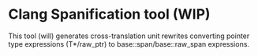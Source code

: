 # Clang Spanification tool (WIP)

This tool (will) generates cross-translation unit rewrites converting pointer type expressions (T*/raw_ptr<T>) to base::span<T>/base::raw_span<T> expressions.

